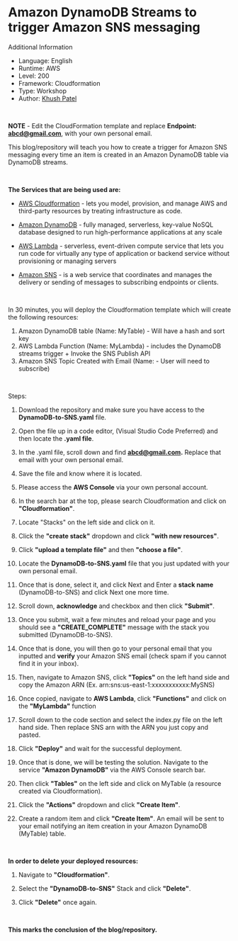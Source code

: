<h1>Amazon DynamoDB Streams to trigger Amazon SNS messaging</h1>

Additional Information

- Language: English
- Runtime: AWS
- Level: 200
- Framework: Cloudformation
- Type: Workshop
- Author: [Khush Patel](https://www.linkedin.com/in/khushpatel11/)

<br>

**NOTE** - Edit the CloudFormation template and replace **Endpoint: abcd@gmail.com**, with your own personal email.

This blog/repository will teach you how to create a trigger for Amazon SNS messaging every time an item is created in an Amazon DynamoDB table via DynamoDB streams.

<br>

**The Services that are being used are:**

- [AWS Cloudformation](https://aws.amazon.com/cloudformation/) - lets you model, provision, and manage AWS and third-party resources by treating infrastructure as code.

- [Amazon DynamoDB](https://aws.amazon.com/dynamodb/) - fully managed, serverless, key-value NoSQL database designed to run high-performance applications at any scale

- [AWS Lambda](https://aws.amazon.com/lambda/) - serverless, event-driven compute service that lets you run code for virtually any type of application or backend service without provisioning or managing servers

- [Amazon SNS](https://aws.amazon.com/sns/) - is a web service that coordinates and manages the delivery or sending of messages to subscribing endpoints or clients.

<br>

In 30 minutes, you will deploy the Cloudformation template which will create the following resources:

1. Amazon DynamoDB table (Name: MyTable) - Will have a hash and sort key
2. AWS Lambda Function (Name: MyLambda) - includes the DynamoDB streams trigger + Invoke the SNS Publish API
3. Amazon SNS Topic Created with Email (Name: - User will need to subscribe)

<br>

Steps:

1. Download the repository and make sure you have access to the **DynamoDB-to-SNS.yaml** file.

2. Open the file up in a code editor, (Visual Studio Code Preferred) and then locate the **.yaml file**.

3. In the .yaml file, scroll down and find **abcd@gmail.com.** Replace that email with your own personal email.

4. Save the file and know where it is located.

5. Please access the **AWS Console** via your own personal account.

6. In the search bar at the top, please search Cloudformation and click on **"Cloudformation"**.

7. Locate "Stacks" on the left side and click on it.

8. Click the **"create stack"** dropdown and click **"with new resources"**.

9. Click **"upload a template file"** and then **"choose a file"**.

10. Locate the **DynamoDB-to-SNS.yaml** file that you just updated with your own personal email.

11. Once that is done, select it, and click Next and Enter a **stack name** (DynamoDB-to-SNS) and click Next one more time.

12. Scroll down, **acknowledge** and checkbox and then click **"Submit"**.

13. Once you submit, wait a few minutes and reload your page and you should see a **"CREATE_COMPLETE"** message with the stack you submitted (DynamoDB-to-SNS).

14. Once that is done, you will then go to your personal email that you inputted and **verify** your Amazon SNS email (check spam if you cannot find it in your inbox).

15. Then, navigate to Amazon SNS, click **"Topics"** on the left hand side and copy the Amazon ARN (Ex. arn:sns:us-east-1:xxxxxxxxxxx:MySNS)

16. Once copied, navigate to **AWS Lambda**, click **"Functions"** and click on the **"MyLambda"** function

17. Scroll down to the code section and select the index.py file on the left hand side. Then replace SNS arn with the ARN you just copy and pasted.

18. Click **"Deploy"** and wait for the successful deployment.

19. Once that is done, we will be testing the solution. Navigate to the service **"Amazon DynamoDB"** via the AWS Console search bar.

20. Then click **"Tables"** on the left side and click on MyTable (a resource created via Cloudformation).

21. Click the **"Actions"** dropdown and click **"Create Item"**.

22. Create a random item and click **"Create Item"**. An email will be sent to your email notifying an item creation in your Amazon DynamoDB (MyTable) table.

<br>

**In order to delete your deployed resources:**

1. Navigate to **"Cloudformation"**.

2. Select the **"DynamoDB-to-SNS"** Stack and click **"Delete"**.

3. Click **"Delete"** once again.

<br>

**This marks the conclusion of the blog/repository.**
